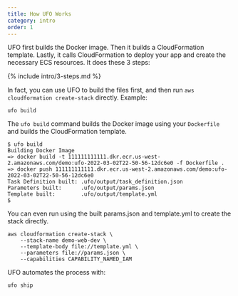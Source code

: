 ```yaml
---
title: How UFO Works
category: intro
order: 1
---
```


UFO first builds the Docker image. Then it builds a CloudFormation template. Lastly, it calls CloudFormation to deploy your app and create the necessary ECS resources. It does these 3 steps:

{% include intro/3-steps.md %}

In fact, you can use UFO to build the files first, and then run `aws cloudformation create-stack` directly. Example:

    ufo build

The `ufo build` command builds the Docker image using your `Dockerfile` and builds the CloudFormation template.

    $ ufo build
    Building Docker Image
    => docker build -t 111111111111.dkr.ecr.us-west-2.amazonaws.com/demo:ufo-2022-03-02T22-50-56-12dc6e0 -f Dockerfile .
    => docker push 111111111111.dkr.ecr.us-west-2.amazonaws.com/demo:ufo-2022-03-02T22-50-56-12dc6e0
    Task Definition built: .ufo/output/task_definition.json
    Parameters built:      .ufo/output/params.json
    Template built:        .ufo/output/template.yml
    $

You can even run using the built params.json and template.yml to create the stack directly.

    aws cloudformation create-stack \
        --stack-name demo-web-dev \
        --template-body file://template.yml \
        --parameters file://params.json \
        --capabilities CAPABILITY_NAMED_IAM

UFO automates the process with:

    ufo ship
